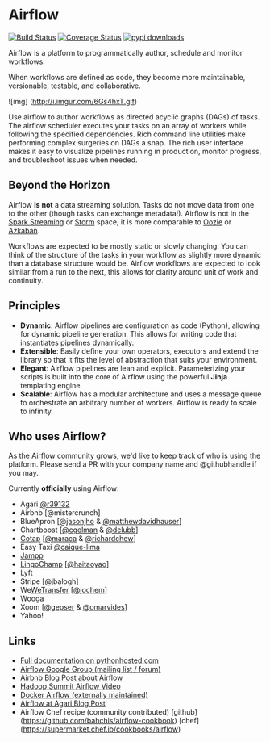 # Airflow

[![Build Status](https://travis-ci.org/airbnb/airflow.svg)](https://travis-ci.org/airbnb/airflow)
[![Coverage Status](https://coveralls.io/repos/airbnb/airflow/badge.svg?service=github)](https://coveralls.io/github/airbnb/airflow)
[![pypi downloads](https://img.shields.io/pypi/dm/airflow.svg)](https://pypi.python.org/pypi/airflow/)

Airflow is a platform to programmatically author, schedule and monitor
workflows.

When workflows are defined as code, they become more maintainable,
versionable, testable, and collaborative.

![img] (http://i.imgur.com/6Gs4hxT.gif)

Use airflow to author workflows as directed acyclic graphs (DAGs) of tasks.
The airflow scheduler executes your tasks on an array of workers while
following the specified dependencies. Rich command line utilities make
performing complex surgeries on DAGs a snap. The rich user interface
makes it easy to visualize pipelines running in production,
monitor progress, and troubleshoot issues when needed.

## Beyond the Horizon

Airflow **is not** a data streaming solution. Tasks do not move data from
one to the other (though tasks can exchange metadata!). Airflow is not
in the [Spark Streaming](http://spark.apache.org/streaming/)
or [Storm](https://storm.apache.org/) space, it is more comparable to
[Oozie](http://oozie.apache.org/) or
[Azkaban](http://data.linkedin.com/opensource/azkaban).

Workflows are expected to be mostly static or slowly changing. You can think
of the structure of the tasks in your workflow as slightly more dynamic
than a database structure would be. Airflow workflows are expected to look
similar from a run to the next, this allows for clarity around
unit of work and continuity.

## Principles

- **Dynamic**:  Airflow pipelines are configuration as code (Python), allowing for dynamic pipeline generation. This allows for writing code that instantiates pipelines dynamically.
- **Extensible**:  Easily define your own operators, executors and extend the library so that it fits the level of abstraction that suits your environment.
- **Elegant**:  Airflow pipelines are lean and explicit. Parameterizing your scripts is built into the core of Airflow using the powerful **Jinja** templating engine.
- **Scalable**:  Airflow has a modular architecture and uses a message queue to orchestrate an arbitrary number of workers. Airflow is ready to scale to infinity.

## Who uses Airflow?

As the Airflow community grows, we'd like to keep track of who is using
the platform. Please send a PR with your company name and @githubhandle
if you may.

Currently **officially** using Airflow:

* Agari [@r39132](https://github.com/r39132)
* Airbnb [@mistercrunch]
* BlueApron [[@jasonjho](https://github.com/jasonjho) & [@matthewdavidhauser](https://github.com/matthewdavidhauser)]
* Chartboost [[@cgelman](https://github.com/cgelman) & [@dclubb](https://github.com/dclubb)]
* [Cotap](https://github.com/cotap/) [[@maraca](https://github.com/maraca) & [@richardchew](https://github.com/richardchew)]
* Easy Taxi [@caique-lima](https://github.com/caique-lima)
* [Jampp](https://github.com/jampp)
* [LingoChamp](http://www.liulishuo.com/) [[@haitaoyao](https://github.com/haitaoyao)]
* Lyft
* Stripe [@jbalogh]
* We[WeTransfer](https://github.com/WeTransfer) [[@jochem](https://github.com/jochem)]
* Wooga
* Xoom [[@gepser](https://github.com/gepser) & [@omarvides](https://github.com/omarvides)]
* Yahoo!

## Links

* [Full documentation on pythonhosted.com](http://pythonhosted.org/airflow/)
* [Airflow Google Group (mailing list / forum)](https://groups.google.com/forum/#!forum/airbnb_airflow)
* [Airbnb Blog Post about Airflow](http://nerds.airbnb.com/airflow/)
* [Hadoop Summit Airflow Video](https://www.youtube.com/watch?v=oYp49mBwH60)
* [Docker Airflow (externally maintained)](https://github.com/puckel/docker-airflow)
* [Airflow at Agari Blog Post](http://agari.com/blog/airflow-agari)
* Airflow Chef recipe (community contributed) [github] (https://github.com/bahchis/airflow-cookbook) [chef] (https://supermarket.chef.io/cookbooks/airflow)
